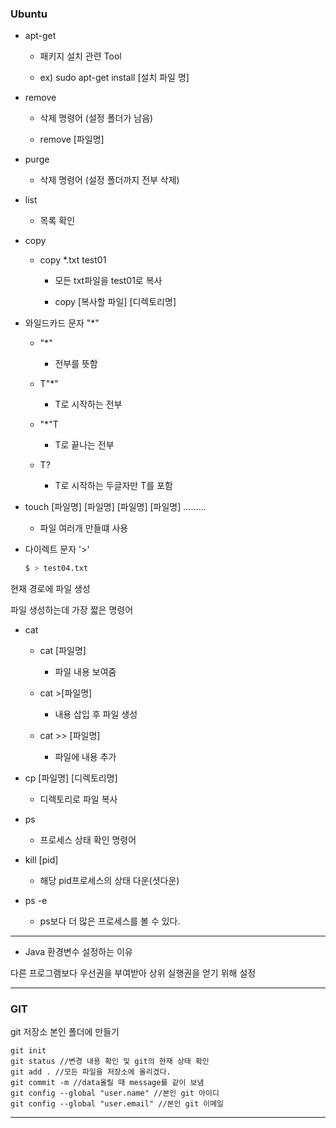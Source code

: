### Ubuntu

- apt-get
  
  - 패키지 설치 관련 Tool
  
  - ex) sudo apt-get install [설치 파일 명]

- remove
  
  - 삭제 명령어 (설정 폴더가 남음)
  
  - remove [파일명]

- purge
  
  - 삭제 명령어 (설정 폴더까지 전부 삭제)

- list
  
  - 목록 확인

- copy
  
  - copy *.txt test01
    
    - 모든 txt파일을 test01로 복사
    
    - copy [복사할 파일] [디렉토리명]

- 와일드카드 문자 "*"
  
  - "*" 
    
    - 전부를 뜻함
  
  - T"*"
    
    - T로 시작하는 전부
  
  - "*"T
    
    - T로 끝나는 전부
  
  - T?
    
    - T로 시작하는 두글자만 T를 포함

- touch [파일명] [파일명] [파일명] [파일명] .........
  
  - 파일 여러개 만들떄 사용

- 다이렉트 문자 '>'
  
  ```bash
  $ > test04.txt 
  ```

현재 경로에 파일 생성

파일 생성하는데 가장 짧은 명령어

- cat
  
  - cat [파일명]
    
    - 파일 내용 보여줌
  
  - cat >[파일명]
    
    - 내용 삽입 후 파일 생성
  
  - cat >> [파일명]
    
    - 파일에 내용 추가

- cp [파일명] [디렉토리명]
  
  - 디렉토리로 파일 복사

- ps
  
  - 프로세스 상태 확인 명령어

- kill [pid]
  
  - 해당 pid프로세스의 상태 다운(셧다운)

- ps -e
  
  - ps보다 더 많은 프로세스를 볼 수 있다.

---------------

- Java 환경변수 설정하는 이유

다른 프로그램보다 우선권을 부여받아 상위 실행권을 얻기 위해 설정

--------

### GIT

git 저장소 본인 폴더에 만들기

```git
git init
git status //변경 내용 확인 및 git의 현재 상태 확인
git add . //모든 파일을 저장소에 올리겠다.
git commit -m //data올릴 때 message를 같이 보냄
git config --global "user.name" //본인 git 아이디
git config --global "user.email" //본인 git 이메일
```
----------
